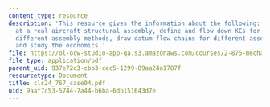 ```yaml
---
content_type: resource
description: 'This resource gives the information about the following: look in detail
  at a real aircraft structural assembly, define and flow down KCs for 767, compare
  different assembly methods, draw datum flow chains for different assembly methods,
  and study the economics.'
file: https://ol-ocw-studio-app-qa.s3.amazonaws.com/courses/2-875-mechanical-assembly-and-its-role-in-product-development-fall-2004/9aaf7c5357447a44b6ba6db151643d7e_cls24_767_case04.pdf
file_type: application/pdf
parent_uid: 937e72c3-cbb3-cec5-1299-89aa24a1787f
resourcetype: Document
title: cls24_767_case04.pdf
uid: 9aaf7c53-5744-7a44-b6ba-6db151643d7e
---
```

